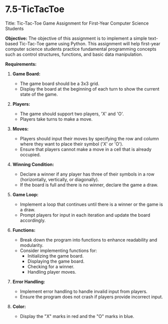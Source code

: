 # 7.5-TicTacToe

Title: Tic-Tac-Toe Game Assignment for First-Year Computer Science Students

**Objective:**
The objective of this assignment is to implement a simple text-based Tic-Tac-Toe game using Python. This assignment will help first-year computer science students practice fundamental programming concepts such as control structures, functions, and basic data manipulation.

**Requirements:**

1. **Game Board:**
   - The game board should be a 3x3 grid.
   - Display the board at the beginning of each turn to show the current state of the game.

2. **Players:**
   - The game should support two players, 'X' and 'O'.
   - Players take turns to make a move.

3. **Moves:**
   - Players should input their moves by specifying the row and column where they want to place their symbol ('X' or 'O').
   - Ensure that players cannot make a move in a cell that is already occupied.

4. **Winning Condition:**
   - Declare a winner if any player has three of their symbols in a row (horizontally, vertically, or diagonally).
   - If the board is full and there is no winner, declare the game a draw.

5. **Game Loop:**
   - Implement a loop that continues until there is a winner or the game is a draw.
   - Prompt players for input in each iteration and update the board accordingly.

6. **Functions:**
   - Break down the program into functions to enhance readability and modularity.
   - Consider implementing functions for:
     - Initializing the game board.
     - Displaying the game board.
     - Checking for a winner.
     - Handling player moves.

7. **Error Handling:**
   - Implement error handling to handle invalid input from players.
   - Ensure the program does not crash if players provide incorrect input.

8. **Color:**
   - Display the "X" marks in red and the "O" marks in blue.


